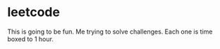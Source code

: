 # leetcode
This is going to be fun. Me trying to solve challenges. Each one is time boxed to 1 hour.
